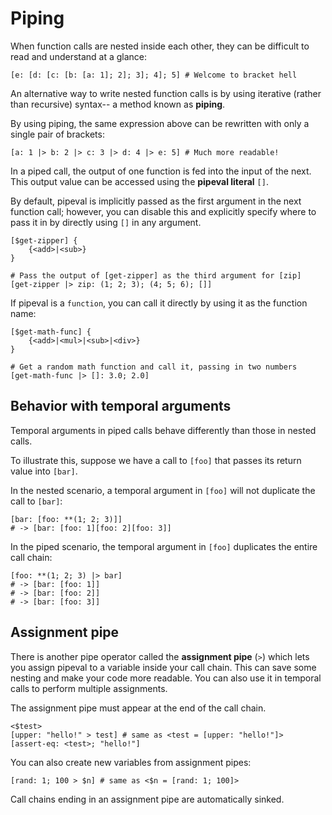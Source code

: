 # Piping

When function calls are nested inside each other, they can be difficult to read and understand at a glance:

```rant
[e: [d: [c: [b: [a: 1]; 2]; 3]; 4]; 5] # Welcome to bracket hell
```

An alternative way to write nested function calls is by using iterative (rather than recursive) syntax-- a method known as **piping**.

By using piping, the same expression above can be rewritten with only a single pair of brackets:

```rant
[a: 1 |> b: 2 |> c: 3 |> d: 4 |> e: 5] # Much more readable!
```

In a piped call, the output of one function is fed into the input of the next. 
This output value can be accessed using the **pipeval literal** `[]`. 

By default, pipeval is implicitly passed as the first argument in the next function call;
however, you can disable this and explicitly specify where to pass it in by directly using `[]` in any argument.

```rant
[$get-zipper] {
    {<add>|<sub>}
}

# Pass the output of [get-zipper] as the third argument for [zip]
[get-zipper |> zip: (1; 2; 3); (4; 5; 6); []]
```

If pipeval is a `function`, you can call it directly by using it as the function name:

```rant
[$get-math-func] {
    {<add>|<mul>|<sub>|<div>}
}

# Get a random math function and call it, passing in two numbers
[get-math-func |> []: 3.0; 2.0]
```

## Behavior with temporal arguments

Temporal arguments in piped calls behave differently than those in nested calls.

To illustrate this, suppose we have a call to `[foo]` that passes its return value into `[bar]`.

In the nested scenario, a temporal argument in `[foo]` will not duplicate the call to `[bar]`:

```rant
[bar: [foo: **(1; 2; 3)]]
# -> [bar: [foo: 1][foo: 2][foo: 3]]
```

In the piped scenario, the temporal argument in `[foo]` duplicates the entire call chain:

```rant
[foo: **(1; 2; 3) |> bar]
# -> [bar: [foo: 1]]
# -> [bar: [foo: 2]]
# -> [bar: [foo: 3]]
```

## Assignment pipe

There is another pipe operator called the **assignment pipe** (`>`) which lets you assign pipeval to a variable inside your call chain.
This can save some nesting and make your code more readable. You can also use it in temporal calls to perform multiple assignments.

The assignment pipe must appear at the end of the call chain.

```rant
<$test>
[upper: "hello!" > test] # same as <test = [upper: "hello!"]>
[assert-eq: <test>; "hello!"]
```

You can also create new variables from assignment pipes:
```rant
[rand: 1; 100 > $n] # same as <$n = [rand: 1; 100]>
```

Call chains ending in an assignment pipe are automatically sinked.
